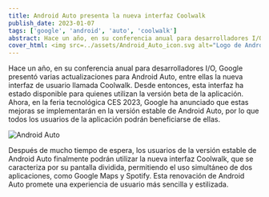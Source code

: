 ```yaml
---
title: Android Auto presenta la nueva interfaz Coolwalk
publish_date: 2023-01-07
tags: ['google', 'android', 'auto', 'coolwalk']
abstract: Hace un año, en su conferencia anual para desarrolladores I/O, Google presentó varias actualizaciones para Android Auto, entre ellas la nueva interfaz de usuario llamada Coolwalk.
cover_html: <img src=../assets/Android_Auto_icon.svg alt="Logo de Android Auto" />
---
```


Hace un año, en su conferencia anual para desarrolladores I/O, Google presentó
varias actualizaciones para Android Auto, entre ellas la nueva interfaz de
usuario llamada Coolwalk. Desde entonces, esta interfaz ha estado disponible
para quienes utilizan la versión beta de la aplicación. Ahora, en la feria
tecnológica CES 2023, Google ha anunciado que estas mejoras se implementarán en
la versión estable de Android Auto, por lo que todos los usuarios de la
aplicación podrán beneficiarse de ellas.

![Android Auto](https://storage.googleapis.com/gweb-uniblog-publish-prod/original_images/Copy_of_F037_AutoMoment_GIF2_v04_BLOG_960X540.gif)

Después de mucho tiempo de espera, los usuarios de la versión estable de Android
Auto finalmente podrán utilizar la nueva interfaz Coolwalk, que se caracteriza
por su pantalla dividida, permitiendo el uso simultáneo de dos aplicaciones,
como Google Maps y Spotify. Esta renovación de Android Auto promete una
experiencia de usuario más sencilla y estilizada.
